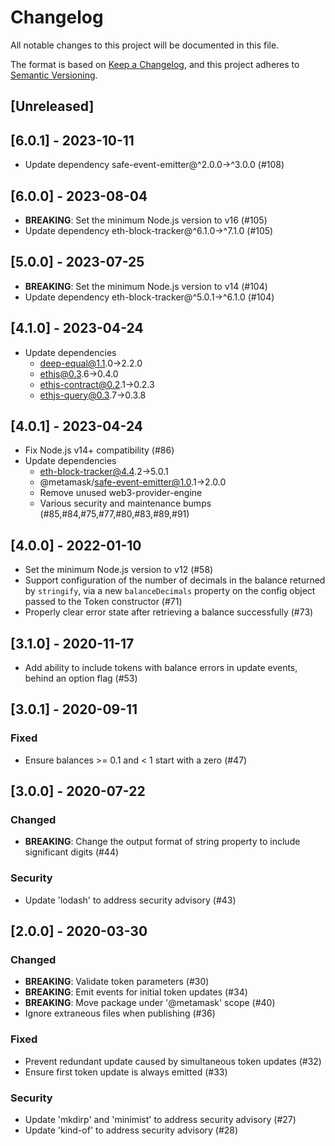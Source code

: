 # Changelog
All notable changes to this project will be documented in this file.

The format is based on [Keep a Changelog](https://keepachangelog.com/en/1.0.0/),
and this project adheres to [Semantic Versioning](https://semver.org/spec/v2.0.0.html).

## [Unreleased]

## [6.0.1] - 2023-10-11
- Update dependency safe-event-emitter@^2.0.0->^3.0.0 (#108)

## [6.0.0] - 2023-08-04
- **BREAKING**: Set the minimum Node.js version to v16 (#105)
- Update dependency eth-block-tracker@^6.1.0->^7.1.0 (#105)

## [5.0.0] - 2023-07-25
- **BREAKING**: Set the minimum Node.js version to v14 (#104)
- Update dependency eth-block-tracker@^5.0.1->^6.1.0 (#104)

## [4.1.0] - 2023-04-24
- Update dependencies
  - deep-equal@1.1.0->2.2.0
  - ethjs@0.3.6->0.4.0
  - ethjs-contract@0.2.1->0.2.3
  - ethjs-query@0.3.7->0.3.8

## [4.0.1] - 2023-04-24
- Fix Node.js v14+ compatibility (#86)
- Update dependencies
  - eth-block-tracker@4.4.2->5.0.1
  - @metamask/safe-event-emitter@1.0.1->2.0.0
  - Remove unused web3-provider-engine
  - Various security and maintenance bumps (#85,#84,#75,#77,#80,#83,#89,#91)

## [4.0.0] - 2022-01-10
- Set the minimum Node.js version to v12 (#58)
- Support configuration of the number of decimals in the balance returned by `stringify`, via a new `balanceDecimals`
property on the config object passed to the Token constructor (#71)
- Properly clear error state after retrieving a balance successfully (#73)

## [3.1.0] - 2020-11-17
- Add ability to include tokens with balance errors in update events, behind an option flag (#53)

## [3.0.1] - 2020-09-11

### Fixed
- Ensure balances >= 0.1 and < 1 start with a zero (#47)

## [3.0.0] - 2020-07-22
### Changed
- **BREAKING**: Change the output format of string property to include significant digits (#44)

### Security
- Update 'lodash' to address security advisory (#43)

## [2.0.0] - 2020-03-30
### Changed
- **BREAKING**: Validate token parameters (#30)
- **BREAKING**: Emit events for initial token updates (#34)
- **BREAKING**: Move package under '@metamask' scope (#40)
- Ignore extraneous files when publishing (#36)

### Fixed
- Prevent redundant update caused by simultaneous token updates (#32)
- Ensure first token update is always emitted (#33)

### Security
- Update 'mkdirp' and 'minimist' to address security advisory (#27)
- Update 'kind-of' to address security advisory (#28)

